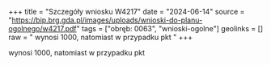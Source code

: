 +++
title = "Szczegóły wniosku W4217"
date = "2024-06-14"
source = "https://bip.brg.gda.pl/images/uploads/wnioski-do-planu-ogolnego/w4217.pdf"
tags = ["obręb: 0063", "wnioski-ogolne"]
geolinks = []
raw = " wynosi 1000, natomiast w przypadku pkt "
+++

 wynosi 1000, natomiast w przypadku pkt 


